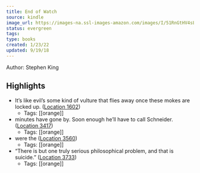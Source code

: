 ```yaml
---
title: End of Watch
source: kindle
image_url: https://images-na.ssl-images-amazon.com/images/I/51RnGtHV4sL._SL200_.jpg
status: evergreen
tags: 
type: books
created: 1/23/22
updated: 9/19/18
---
```


Author: Stephen King

## Highlights
- It’s like evil’s some kind of vulture that flies away once these mokes are locked up. ([Location 1602](https://readwise.io/to_kindle?action=open&asin=B0167CNCFY&location=1602))
    - Tags: [[orange]] 
- minutes have gone by. Soon enough he’ll have to call Schneider. ([Location 3417](https://readwise.io/to_kindle?action=open&asin=B0167CNCFY&location=3417))
    - Tags: [[orange]] 
- were the ([Location 3560](https://readwise.io/to_kindle?action=open&asin=B0167CNCFY&location=3560))
    - Tags: [[orange]] 
- “There is but one truly serious philosophical problem, and that is suicide.” ([Location 3733](https://readwise.io/to_kindle?action=open&asin=B0167CNCFY&location=3733))
    - Tags: [[orange]] 
